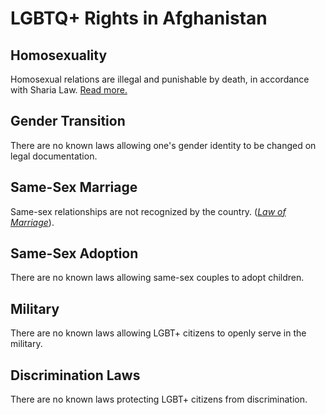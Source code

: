 # LGBTQ+ Rights in Afghanistan

## Homosexuality
Homosexual relations are illegal and punishable by death, in accordance with Sharia Law. [Read more.](https://en.wikipedia.org/wiki/Sharia#LGBT_rights)

## Gender Transition
There are no known laws allowing one's gender identity to be changed on legal documentation.

## Same-Sex Marriage
Same-sex relationships are not recognized by the country. ([*Law of Marriage*](http://www.asianlii.org/af/legis/laws/lom1971ogn190p1971080813500517a383/)).

## Same-Sex Adoption
There are no known laws allowing same-sex couples to adopt children.

## Military
There are no known laws allowing LGBT+ citizens to openly serve in the military.

## Discrimination Laws
There are no known laws protecting LGBT+ citizens from discrimination.
